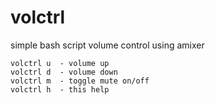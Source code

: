 # volctrl
simple bash script volume control using amixer

    volctrl u  - volume up
    volctrl d  - volume down
    volctrl m  - toggle mute on/off
    volctrl h  - this help
